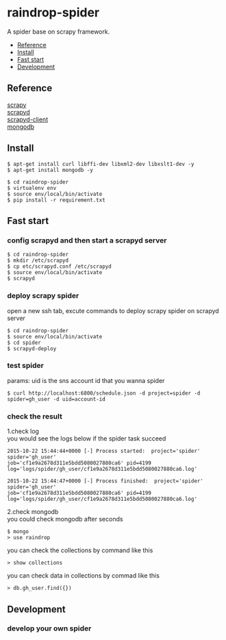 # raindrop-spider
A spider base on scrapy framework.

* [Reference](https://github.com/miracledan/raindrop-spider/blob/master/README.md#reference)
* [Install](https://github.com/miracledan/raindrop-spider/blob/master/README.md#install)
* [Fast start](https://github.com/miracledan/raindrop-spider/blob/master/README.md#fast-start)
* [Development](https://github.com/miracledan/raindrop-spider/blob/master/README.md#development)

## Reference
[scrapy](https://github.com/scrapy/scrapy)<br>
[scrapyd](https://github.com/scrapy/scrapyd)<br>
[scrapyd-client](https://github.com/scrapy/scrapyd-client)<br>
[mongodb](https://www.mongodb.org/)<br>

## Install
```
$ apt-get install curl libffi-dev libxml2-dev libxslt1-dev -y
$ apt-get install mongodb -y

$ cd raindrop-spider
$ virtualenv env
$ source env/local/bin/activate
$ pip install -r requirement.txt
```

## Fast start
### config scrapyd and then start a scrapyd server
```
$ cd raindrop-spider
$ mkdir /etc/scrapyd
$ cp etc/scrapyd.conf /etc/scrapyd
$ source env/local/bin/activate
$ scrapyd
```

### deploy scrapy spider
open a new ssh tab, excute commands to deploy scrapy spider on scrapyd server
```
$ cd raindrop-spider
$ source env/local/bin/activate
$ cd spider
$ scrapyd-deploy
```

### test spider
params: uid is the sns account id that you wanna spider
```
$ curl http://localhost:6800/schedule.json -d project=spider -d spider=gh_user -d uid=account-id 
```

### check the result
1.check log<br>
you would see the logs below if the spider task succeed
```
2015-10-22 15:44:44+0000 [-] Process started:  project='spider' spider='gh_user' 
job='cf1e9a2678d311e5bdd5080027880ca6' pid=4199 
log='logs/spider/gh_user/cf1e9a2678d311e5bdd5080027880ca6.log'

2015-10-22 15:44:47+0000 [-] Process finished:  project='spider' spider='gh_user' 
job='cf1e9a2678d311e5bdd5080027880ca6' pid=4199 
log='logs/spider/gh_user/cf1e9a2678d311e5bdd5080027880ca6.log' 
```

2.check mongodb<br>
you could check mongodb after seconds
```
$ mongo
> use raindrop
```

you can check the collections by command like this
```
> show collections
```

you can check data in collections by commad like this
```
> db.gh_user.find({})
```

## Development

### develop your own spider







